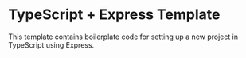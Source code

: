# TypeScript + Express Template

This template contains boilerplate code for setting up a new project in TypeScript using Express.
